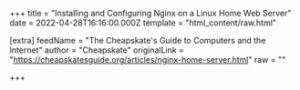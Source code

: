 
+++
title = "Installing and Configuring Nginx on a Linux Home Web Server"
date = 2022-04-28T16:16:00.000Z
template = "html_content/raw.html"

[extra]
feedName = "The Cheapskate's Guide to Computers and the Internet"
author = "Cheapskate"
originalLink = "https://cheapskatesguide.org/articles/nginx-home-server.html"
raw = ""

+++

